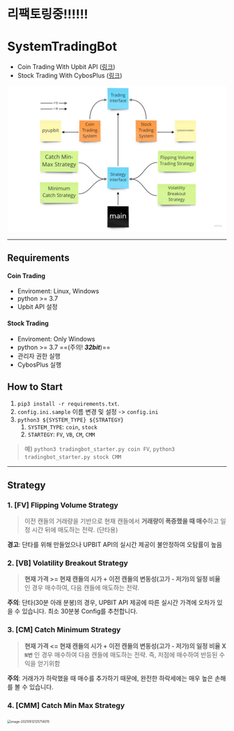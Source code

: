 # 리팩토링중!!!!!!
# SystemTradingBot

- Coin Trading With Upbit API ([링크](https://docs.upbit.com/))
- Stock Trading With CybosPlus ([링크](https://money2.daishin.com/E5/WTS/Customer/GuideTrading/DW_CybosPlus_Page.aspx?p=8812&v=8632&m=9508))

<img src="_img/SystemTrading.jpg" alt="SystemTrading.jpg" style="zoom: 50%;" />

---
## Requirements
#### Coin Trading

- Enviroment: Linux, Windows
- python >= 3.7
- Upbit API 설정

#### Stock Trading

- Enviroment: Only Windows
- python >= 3.7   ==(주의! **_32bit_**)==
- 관리자 권한 실행
- CybosPlus 실행

## How to Start
1. `pip3 install -r requirements.txt`.
2. `config.ini.sample` 이름 변경 및 설정 -> `config.ini`
3. `python3 ${SYSTEM_TYPE} ${STRATEGY}`
   1. `SYSTEM_TYPE`: `coin`, `stock`
   2. `STARTEGY`: `FV`, `VB`, `CM`, `CMM`
   
> 예) `python3 tradingbot_starter.py coin FV`, `python3 tradingbot_starter.py stock CMM`
---
## Strategy
### 1. [FV] Flipping Volume Strategy
> 이전 캔들의 거래량을 기반으로 현재 캔들에서 **거래량이 폭증했을 때 매수**하고 일정 시간 뒤에 매도하는 전략. (단타용)
>

**경고**: 단타를 위해 만들었으나 UPBIT API의 실시간 제공이 불안정하여 오탐률이 높음

### 2. [VB] Volatility Breakout Strategy
> **현재 가격 >= 현재 캔들의 시가 + 이전 캔들의 변동성(고가 - 저가)의 일정 비율** 인 경우 매수하여, 다음 캔들에 매도하는 전략.
>

**주의**: 단타(30분 아래 분봉)의 경우, UPBIT API 제공에 따른 실시간 가격에 오차가 있을 수 있습니다. 최소 30분봉 Config를 추천합니다.

### 3. [CM] Catch Minimum Strategy

>   **현재 가격 <= 현재 캔들의 시가 + 이전 캔들의 변동성(고가 - 저가)의 일정 비율 X `N번`** 인 경우 매수하여 다음 캔들에 매도하는 전략. 즉, 저점에 매수하여 반등된 수익을 얻기위함

**주의**: 거래가가 하락했을 때 매수를 추가하기 때문에, 완전한 하락세에는 매우 높은 손해를 볼 수 있습니다.

### 4. [CMM] Catch Min Max Strategy

<img src="_img/image-20210512125714015.png" alt="image-20210512125714015" style="zoom: 50%;" />

